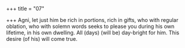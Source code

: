 +++
title = "07"

+++
Agni, let just him be rich in portions, rich in gifts, who with regular  oblation, who with solemn words
seeks to please you during his own lifetime, in his own dwelling. All  (days) (will be) day-bright for him. This desire (of his) will come true. 